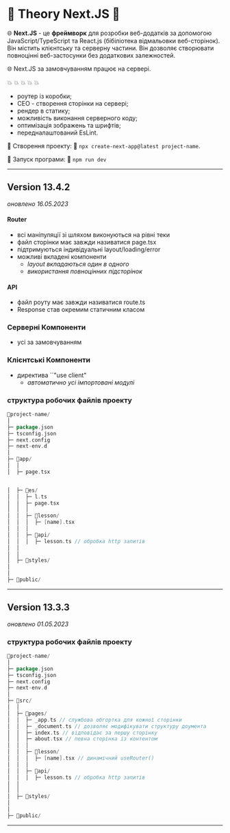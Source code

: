 # 🤖 Theory Next.JS 🤖

🌐 **Next.JS** - це **фреймворк** для розробки веб-додатків за допомогою JavaScript/TypeScript та React.js (бібіліотека відмальовки веб-сторінок).
Він містить клієнтську та серверну частини. Він дозволяє створювати повноцінні веб-застосунки без додаткових залежностей.

🌐 Next.JS за замовчуванням працює на сервері.

💥 💥 💥 💥 💥
  + роутер із коробки;
  + СЕО - створення сторінки на сервері;
  + рендер в статику;
  + можливість виконання серверного коду;
  + оптимізація зображень та шрифтів;
  + передналаштований EsLint.

🧙 Створення проекту: 💨 ``npx create-next-app@latest project-name``.

🧞 Запуск програми: 💨 ``npm run dev``

- - -

## Version 13.4.2
_оновлено 16.05.2023_

#### Router
* всі маніпуляції зі шляхом виконуються на рівні теки
* файл сторінки має завжди називатися page.tsx
* підтримуються індивідуальні layout/loading/error
* можливі вкладені компоненти
  - _layout вкладаються один в одного_
  - _використання повноцінних підсторінок_

#### API

* файл роуту має завжди називатися route.ts
* Response став окремим статичним класом

### Серверні Компоненти

* усі за замовчуванням





### Клієнтські Компоненти

* директива ``"use client"
  - _автоматично усі імпортовані модулі_
 


### структура робочих файлів проекту

```go
📁project-name/
│
├─ package.json
├─ tsconfig.json
├─ next.config
├─ next-env.d
│
├─ 📁app/
│  │
│  ├─ page.tsx


│  ├─ 📁es/
│  │  ├─ l.ts 
│  │  ├─ page.tsx 
│  │  │
│  │  ├─ 📁lesson/
│  │  │  ├─ [name].tsx
│  │  │  
│  │  ├─ 📁api/
│  │  │  ├─ lesson.ts // обробка http запитів
│  │
│  │
│  ├─ 📁styles/
│
│
├─ 📁public/

```

- - -

## Version 13.3.3
_оновлено 01.05.2023_

### структура робочих файлів проекту

```go
📁project-name/
│
├─ package.json
├─ tsconfig.json
├─ next.config
├─ next-env.d
│
├─ 📁src/
│  │
│  ├─ 📁pages/
│  │  ├─ _app.ts // службова обгортка для кожної сторінки
│  │  ├─ _document.ts // дозволяє модифікувати структуру доумента
│  │  ├─ index.ts // відповідає за першу сторінку
│  │  ├─ about.tsx // певна сторінка із контентом
│  │  │
│  │  ├─ 📁lesson/
│  │  │  ├─ [name].tsx // динамічний useRouter()
│  │  │  
│  │  ├─ 📁api/
│  │  │  ├─ lesson.ts // обробка http запитів
│  │
│  │
│  ├─ 📁styles/
│
│
├─ 📁public/

```

- - -
